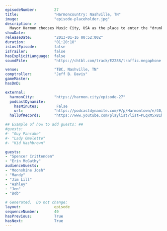 ```yaml
---
episodeNumber:        27
title:                "Harmoncountry: Nashville, TN"
image:                "episode-placeholder.jpg"
description: >
  Mayor Harmon chooses Music City, USA as the place to enter the "drunk Brian Wilson" phase of his podcasting career. Is his mistake the pre-show Jaggerbombs or the mid-show moonshine? In any case, let this episode stand as a cautionary tale.
showDate:             
releaseDate:          "2013-01-16 00:52:00Z"
duration:             "01:20:18"
isLostEpisode:        false
isTrailer:            false
hasExplicitLanguage:  false
soundFile:            "https://chtbl.com/track/E2288/traffic.megaphone.fm/STA1538092440.mp3?updated=1560294145"

venue:                "TBC, Nashville, TN"
comptroller:          "Jeff B. Davis"
gameMaster:           
hasDnD:               

external:
  harmonCity:         "https://harmon.city/episode-27"
  podcastDynamite:
    hasMinutes:        False
    url:              "https://podcastdynamite.com/#/p/Harmontown/e/40/27"
  hallOfRecords:      "https://www.youtube.com/playlist?list=PLqxM5x81hNOYtoiVl3Jmf8LPvk4sHdNZ0"

## Example of how to add guests: ##
#guests:
#- "Guy Pancake"
#- "Lady Omelette"
#- "Kid Hashbrown"

guests:
- "Spencer Crittenden"
- "Erin McGathy"
audienceGuests:
- "Moonshine Josh"
- "Mandy"
- "Jim Lill"
- "Ashley"
- "Jen"
- "Bob"

# Generated.  Do not change:
layout:               episode
sequenceNumber:       40
hasPrevious:          True
hasNext:              True
---
```


<!-- The episode description will be rendered here -->
<!-- Add your content below here -->


